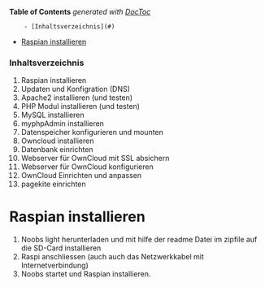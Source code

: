 **Table of Contents**  *generated with [DocToc](http://doctoc.herokuapp.com/)*

		- [Inhaltsverzeichnis](#)
- [Raspian installieren](#)

### Inhaltsverzeichnis

1. Raspian installieren
2. Updaten und Konfigration (DNS)
3. Apache2 installieren (und testen)
4. PHP Modul installieren (und testen)
5. MySQL installieren
6. myphpAdmin installieren
7. Datenspeicher konfigurieren und mounten
8. Owncloud installieren
9. Datenbank einrichten
10. Webserver für OwnCloud mit SSL absichern
11. Webserver für OwnCloud konfigurieren
12. OwnCloud Einrichten und anpassen
13. pagekite einrichten

# Raspian installieren

1. Noobs light herunterladen und mit hilfe der readme Datei im zipfile auf die SD-Card installieren
2. Raspi anschliessen (auch auch das Netzwerkkabel mit Internetverbindung)
3. Noobs startet und Raspian installieren.
